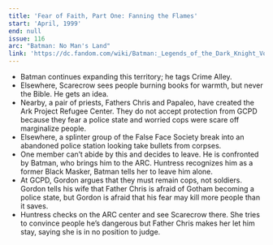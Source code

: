 ```yaml
---
title: 'Fear of Faith, Part One: Fanning the Flames'
start: 'April, 1999'
end: null
issue: 116
arc: "Batman: No Man's Land"
link: 'https://dc.fandom.com/wiki/Batman:_Legends_of_the_Dark_Knight_Vol_1_116'
---
```


- Batman continues expanding this territory; he tags Crime Alley.
- Elsewhere, Scarecrow sees people burning books for warmth, but never the Bible. He gets an idea.
- Nearby, a pair of priests, Fathers Chris and Papaleo, have created the Ark Project Refugee Center. They do not accept protection from GCPD because they fear a police state and worried cops were scare off marginalize people.
- Elsewhere, a splinter group of the False Face Society break into an abandoned police station looking take bullets from corpses.
- One member can’t abide by this and decides to leave. He is confronted by Batman, who brings him to the ARC. Huntress recognizes him as a former Black Masker, Batman tells her to leave him alone.
- At GCPD, Gordon argues that they must remain cops, not soldiers. Gordon tells his wife that Father Chris is afraid of Gotham becoming a police state, but Gordon is afraid that his fear may kill more people than it saves.
- Huntress checks on the ARC center and see Scarecrow there. She tries to convince people he’s dangerous but Father Chris makes her let him stay, saying she is in no position to judge.
